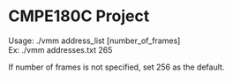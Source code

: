 # CMPE180C Project    

Usage: ./vmm address_list [number_of_frames]  
Ex: ./vmm addresses.txt 265  

If number of frames is not specified, set 256 as the default.
